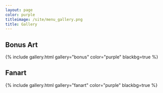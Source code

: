 ```yaml
---
layout: page
color: purple
titleimage: /site/menu_gallery.png
title: Gallery
---
```


## Bonus Art

{% include gallery.html gallery="bonus" color="purple" blackbg=true %}

## Fanart

{% include gallery.html gallery="fanart" color="purple" blackbg=true %}
